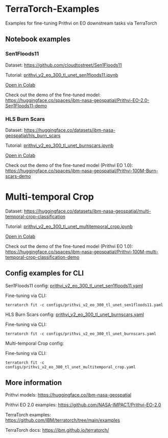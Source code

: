 # TerraTorch-Examples
Examples for fine-tuning Prithvi on EO downstream tasks via TerraTorch

## Notebook examples

### Sen1Floods11 

Dataset: https://github.com/cloudtostreet/Sen1Floods11

Tutorial: [prithvi_v2_eo_300_tl_unet_sen1floods11.ipynb](prithvi_v2_eo_300_tl_unet_sen1floods11.ipynb)

[Open in Colab](https://colab.research.google.com/github/blumenstiel/TerraTorch-Examples/blob/main/prithvi_v2_eo_300_tl_unet_sen1floods11.ipynb)

Check out the demo of the fine-tuned model: https://huggingface.co/spaces/ibm-nasa-geospatial/Prithvi-EO-2.0-Sen1Floods11-demo

### HLS Burn Scars

Dataset: https://huggingface.co/datasets/ibm-nasa-geospatial/hls_burn_scars

Tutorial: [prithvi_v2_eo_300_tl_unet_burnscars.ipynb](prithvi_v2_eo_300_tl_unet_burnscars.ipynb)

[Open in Colab](https://colab.research.google.com/github/blumenstiel/TerraTorch-Examples/blob/main/prithvi_v2_eo_300_tl_unet_burnscars.ipynb)

Check out the demo of the fine-tuned model (Prithvi EO 1.0): https://huggingface.co/spaces/ibm-nasa-geospatial/Prithvi-100M-Burn-scars-demo

# Multi-temporal Crop

Dataset: https://huggingface.co/datasets/ibm-nasa-geospatial/multi-temporal-crop-classification

Tutorial: [prithvi_v2_eo_300_tl_unet_multitemporal_crop.ipynb](prithvi_v2_eo_300_tl_unet_multitemporal_crop.ipynb)

[Open in Colab](https://colab.research.google.com/github/blumenstiel/TerraTorch-Examples/blob/main/prithvi_v2_eo_300_tl_unet_multitemporal_crop.ipynb)

Check out the demo of the fine-tuned model (Prithvi EO 1.0): https://huggingface.co/spaces/ibm-nasa-geospatial/Prithvi-100M-multi-temporal-crop-classification-demo

## Config examples for CLI

Sen1Floods11 config: [prithvi_v2_eo_300_tl_unet_sen1floods11.yaml](configs%2Fprithvi_v2_eo_300_tl_unet_sen1floods11.yaml)

Fine-tuning via CLI:
```shell
terratorch fit -c configs/prithvi_v2_eo_300_tl_unet_sen1floods11.yaml
```

HLS Burn Scars config: [prithvi_v2_eo_300_tl_unet_burnscars.yaml](configs%2Fprithvi_v2_eo_300_tl_unet_burnscars.yaml)

Fine-tuning via CLI:
```shell
terratorch fit -c configs/prithvi_v2_eo_300_tl_unet_burnscars.yaml
```

Multi-temporal Crop config: 

Fine-tuning via CLI:
```shell
terratorch fit -c configs/prithvi_v2_eo_300_tl_unet_multitemporal_crop.yaml
```

## More information

Prithvi models: https://huggingface.co/ibm-nasa-geospatial

Prithvi EO 2.0 examples: https://github.com/NASA-IMPACT/Prithvi-EO-2.0

TerraTorch examples: https://github.com/IBM/terratorch/tree/main/examples

TerraTorch docs: https://ibm.github.io/terratorch/

